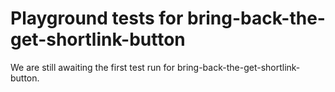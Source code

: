 # Playground tests for bring-back-the-get-shortlink-button
We are still awaiting the first test run for bring-back-the-get-shortlink-button.
